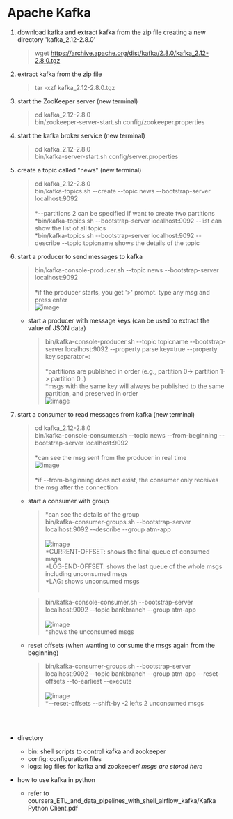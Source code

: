 # Apache Kafka
1. download kafka and extract kafka from the zip file creating a new directory 'kafka_2.12-2.8.0'
   > wget https://archive.apache.org/dist/kafka/2.8.0/kafka_2.12-2.8.0.tgz 

2. extract kafka from the zip file
   > tar -xzf kafka_2.12-2.8.0.tgz

3. start the ZooKeeper server (new terminal)
   > cd kafka_2.12-2.8.0 <br/>
   > bin/zookeeper-server-start.sh config/zookeeper.properties

4. start the kafka broker service (new terminal)
   > cd kafka_2.12-2.8.0 <br/>
   > bin/kafka-server-start.sh config/server.properties

5. create a topic called "news" (new terminal)
   > cd kafka_2.12-2.8.0 <br/>
   > bin/kafka-topics.sh --create --topic news --bootstrap-server localhost:9092 <br/><br/>
   > *--partitions 2 can be specified if want to create two partitions <br/>
   > *bin/kafka-topics.sh --bootstrap-server localhost:9092 --list can show the list of all topics <br/>
   > *bin/kafka-topics.sh --bootstrap-server localhost:9092 --describe --topic topicname shows the details of the topic

6. start a producer to send messages to kafka
   > bin/kafka-console-producer.sh --topic news --bootstrap-server localhost:9092 <br/><br/>
   > *if the producer starts, you get '>' prompt. type any msg and press enter <br/>
   > ![image](https://github.com/youngmin-jin/practice/assets/135728064/21f71c71-220e-4a25-bc3f-c5538767b9c9) 

   - start a producer with message keys (can be used to extract the value of JSON data)
      > bin/kafka-console-producer.sh --topic topicname --bootstrap-server localhost:9092 --property parse.key=true --property key.separator=: <br/><br/>
      > *partitions are published in order (e.g., partition 0-> partition 1-> partition 0..) <br/>
      > *msgs with the same key will always be published to the same partition, and preserved in order <br/>
      > ![image](https://github.com/youngmin-jin/practice/assets/135728064/7ff9a92a-9366-4dfa-8bb9-fc89b414f86a)


7. start a consumer to read messages from kafka (new terminal)
   > cd kafka_2.12-2.8.0 <br/>
   > bin/kafka-console-consumer.sh --topic news --from-beginning --bootstrap-server localhost:9092 <br/><br/>
   > *can see the msg sent from the producer in real time <br/>
   > ![image](https://github.com/youngmin-jin/practice/assets/135728064/388dd58c-d619-4990-a9e8-c21e0eb9e800) <br/><br/>
   > *if --from-beginning does not exist, the consumer only receives the msg after the connection 

   - start a consumer with group
      > *can see the details of the group <br/>
      > bin/kafka-consumer-groups.sh --bootstrap-server localhost:9092 --describe --group atm-app <br/><br/>
      > ![image](https://github.com/youngmin-jin/practice/assets/135728064/53d8ea70-dce2-47b8-9b2c-47addae804e5) <br/>
      > *CURRENT-OFFSET: shows the final queue of consumed msgs <br/>
      > *LOG-END-OFFSET: shows the last queue of the whole msgs including unconsumed msgs <br/>
      > *LAG: shows unconsumed msgs <br/><br/>
      
      > bin/kafka-console-consumer.sh --bootstrap-server localhost:9092 --topic bankbranch --group atm-app <br/><br/>
      > ![image](https://github.com/youngmin-jin/practice/assets/135728064/0528c2a0-dd4e-4868-851e-3d090fb9cbe6) <br/>
      > *shows the unconsumed msgs

   - reset offsets (when wanting to consume the msgs again from the beginning)
      > bin/kafka-consumer-groups.sh --bootstrap-server localhost:9092  --topic bankbranch --group atm-app --reset-offsets --to-earliest --execute <br/><br/>
      > ![image](https://github.com/youngmin-jin/practice/assets/135728064/349e7120-f7d7-4bb1-88d8-26faa4fb2053) <br/>
      > *--reset-offsets --shift-by -2 lefts 2 unconsumed msgs


<br/><br/>
- directory
  - bin: shell scripts to control kafka and zookeeper
  - config: configuration files
  - logs: log files for kafka and zookeeper/ _msgs are stored here_ <br/>

- how to use kafka in python
  - refer to coursera_ETL_and_data_pipelines_with_shell_airflow_kafka/Kafka Python Client.pdf  
